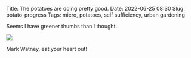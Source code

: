 Title: The potatoes are doing pretty good.
Date: 2022-06-25 08:30
Slug: potato-progress
Tags: micro, potatoes, self sufficiency, urban gardening

Seems I have greener thumbs than I thought.

<img src="{static}/media/images/2022-06-25 potatoes.jpg" class="align-center" loading="lazy" />

Mark Watney, eat your heart out!
